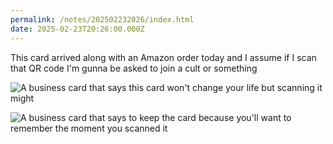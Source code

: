 ```yaml
---
permalink: /notes/202502232026/index.html
date: 2025-02-23T20:26:00.000Z
---
```


This card arrived along with an Amazon order today and I assume if I scan that QR code I'm gunna be asked to join a cult or something 

![A business card that says this card won't change your life but scanning it might](https://cdn.rknight.me/site/2025/cult-card-one.jpg)

![A business card that says to keep the card because you'll want to remember the moment you scanned it](https://cdn.rknight.me/site/2025/cult-card-two.jpg)